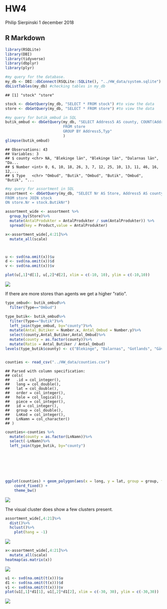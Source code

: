 HW4
================
Philip Sierpinski
1 december 2018

R Markdown
----------

``` r
library(RSQLite)
library(DBI)
library(tidyverse)
library(dbplyr)
library(plyr)
```

``` r
#my query for the database.
my_db <- DBI::dbConnect(RSQLite::SQLite(), "../HW_data/system.sqlite")
dbListTables(my_db) #checking tables in my_db
```

    ## [1] "stock" "store"

``` r
stock <- dbGetQuery(my_db, "SELECT * FROM stock") #to view the data
store <- dbGetQuery(my_db, "SELECT * FROM store") #to view the data
```

``` r
#my query for butik_ombud in SQL
butik_ombud <- dbGetQuery(my_db, "SELECT Address5 AS county, COUNT(Address5) AS Number, Typ AS Type
                          FROM store
                          GROUP BY Address5,Typ"
                          )
glimpse(butik_ombud)
```

    ## Observations: 43
    ## Variables: 3
    ## $ county <chr> NA, "Blekinge län", "Blekinge län", "Dalarnas län", "Da...
    ## $ Number <int> 0, 6, 10, 18, 26, 3, 7, 12, 25, 10, 13, 11, 46, 16, 12,...
    ## $ Type   <chr> "Ombud", "Butik", "Ombud", "Butik", "Ombud", "Butik", "...

``` r
#my query for assortment in SQL
assortment <- dbGetQuery(my_db, "SELECT Nr AS Store, Address5 AS county, Address4 as City, stock.Varugrupp AS Product, stock.AntalProdukter
FROM store JOIN stock
ON store.Nr = stock.ButikNr")

assortment_wide <- assortment %>%
  group_by(Store)%>%
  mutate(AntalProdukter = AntalProdukter / sum(AntalProdukter)) %>%
  spread(key = Product,value = AntalProdukter)

x<-assortment_wide[,4:21]%>%
  mutate_all(scale)



u <- svd(na.omit(x))$u
d <- svd(na.omit(x))$d
v <- svd(na.omit(x))$v

plot(u[,1]*d[1], u[,2]*d[2], xlim = c(-10, 10), ylim = c(-10,10))
```

![](hw4_files/figure-markdown_github/unnamed-chunk-4-1.png)

If there are more stores than agents we get a higher "ratio".

``` r
type_ombud<- butik_ombud%>%
  filter(Type=="Ombud")

type_butik<- butik_ombud%>%
  filter(Type=="Butik")%>%
  left_join(type_ombud, by="county")%>%
  mutate(Antal_Butiker = Number.x, Antal_Ombud = Number.y)%>%
  select(county,Antal_Butiker,Antal_Ombud)%>%
  mutate(county = as.factor(county))%>%
  mutate(Ratio = Antal_Butiker / Antal_Ombud)
levels(type_butik$county) <- c("Blekinge", "Dalarnas", "Gotlands", "Gävleborgs", "Hallands", "Jämtlands", "Jönköpings", "Kalmar", "Kronobergs", "Norrbottens", "Skåne", "Stockholms", "Södermanlands", "Uppsala", "Värmlands", "Västerbottens", "Västernorrlands", "Västmanlands","Västra Götalands", "Örebro", "Östergötlands")


counties <- read_csv("../HW_data/counties.csv")
```

    ## Parsed with column specification:
    ## cols(
    ##   .id = col_integer(),
    ##   long = col_double(),
    ##   lat = col_double(),
    ##   order = col_integer(),
    ##   hole = col_logical(),
    ##   piece = col_integer(),
    ##   id = col_integer(),
    ##   group = col_double(),
    ##   LnKod = col_integer(),
    ##   LnNamn = col_character()
    ## )

``` r
counties<-counties %>%
  mutate(county = as.factor(LnNamn))%>%
  select(-LnNamn)%>%
  left_join(type_butik, by="county")


  




ggplot(counties) + geom_polygon(aes(x = long, y = lat, group = group, fill = Ratio)) +
    coord_fixed() +
    theme_bw()
```

![](hw4_files/figure-markdown_github/unnamed-chunk-5-1.png)

The visual cluster does show a few clusters present.

``` r
assortment_wide[,4:21]%>%
  dist()%>%
  hclust()%>%
    plot(hang = -1)
```

![](hw4_files/figure-markdown_github/unnamed-chunk-6-1.png)

``` r
x<-assortment_wide[,4:21]%>%
  mutate_all(scale)
heatmap(as.matrix(x))
```

![](hw4_files/figure-markdown_github/unnamed-chunk-7-1.png)

``` r
u1 <- svd(na.omit(t(x)))$u
d1 <- svd(na.omit(t(x)))$d
v1 <- svd(na.omit(t(x)))$v
plot(u1[,1]*d1[1], u1[,2]*d1[2], xlim = c(-30, 30), ylim = c(-30,30))
```

![](hw4_files/figure-markdown_github/unnamed-chunk-8-1.png)
